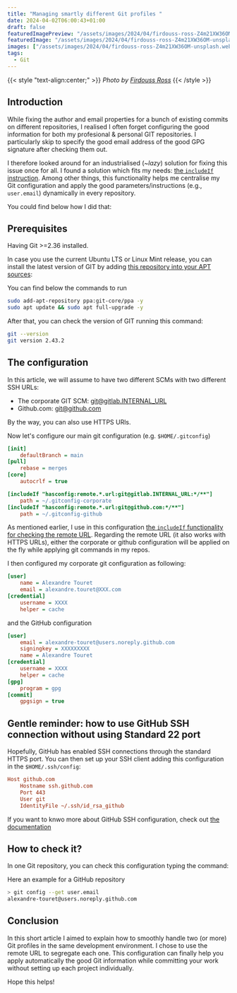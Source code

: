 ```yaml
---
title: "Managing smartly different Git profiles "
date: 2024-04-02T06:00:43+01:00
draft: false
featuredImagePreview: "/assets/images/2024/04/firdouss-ross-Z4m21XW36OM-unsplash.webp"
featuredImage: "/assets/images/2024/04/firdouss-ross-Z4m21XW36OM-unsplash.webp"
images: ["/assets/images/2024/04/firdouss-ross-Z4m21XW36OM-unsplash.webp"]
tags:
  - Git
---
```

{{< style "text-align:center;" >}}
_Photo by [Firdouss Ross](https://unsplash.com/@firdoussross?utm_content=creditCopyText&utm_medium=referral&utm_source=unsplash)_
{{< /style >}}


## Introduction
While fixing the author and email properties for a bunch of existing commits on different repositories, I realised I often forget configuring the good information for both my profesional & personal GIT repositories.
I particularly skip to specify the good email address of the good GPG signature after checking them out.

I therefore looked around for an industrialised (_~lazy_) solution for fixing this issue once for all.
I found a solution which fits my needs: [the ``includeIf`` instruction](https://git-scm.com/docs/git-config#Documentation/git-config.txt-codehasconfigremoteurlcode).
Among other things, this functionality helps me centralise my Git configuration and apply the good parameters/instructions (e.g., ``user.email``) dynamically in every repository.

You could find below how I did that:

## Prerequisites

Having Git >=2.36 installed.

In case you use the current Ubuntu LTS or Linux Mint release, you can install the latest version of GIT by adding [this repository into your APT sources](https://launchpad.net/~git-core/+archive/ubuntu/ppa?ref=itsfoss.com):

You can find below the commands to run
```bash
sudo add-apt-repository ppa:git-core/ppa -y
sudo apt update && sudo apt full-upgrade -y
```

After that, you can check the version of GIT running this command:

```bash
git --version
git version 2.43.2
```

## The configuration
In this article, we will assume to have two different SCMs with two different SSH URLs:
* The corporate GIT SCM: git@gitlab.INTERNAL_URL
* Github.com: git@github.com

By the way, you can also use HTTPS URls.

Now let's configure our main git configuration (e.g. ``$HOME/.gitconfig``)

```ini
[init]
	defaultBranch = main
[pull]
	rebase = merges
[core]
	autocrlf = true

[includeIf "hasconfig:remote.*.url:git@gitlab.INTERNAL_URL:*/**"]
    path = ~/.gitconfig-corporate
[includeIf "hasconfig:remote.*.url:git@github.com:*/**"]
	path = ~/.gitconfig-github
```

As mentioned earlier, I use in this configuration [the ``includeIf`` functionality for checking the remote URL](https://git-scm.com/docs/git-config#Documentation/git-config.txt-codehasconfigremoteurlcode).
Regarding the remote URL (it also works with HTTPS URLs), either the corporate or github configuration will be applied on the fly while applying git commands in my repos.

I then configured my corporate git configuration as following:

```ini
[user]
	name = Alexandre Touret
	email = alexandre.touret@XXX.com
[credential]
	username = XXXX
	helper = cache
```

and the GitHub configuration

```ini
[user]
  	email = alexandre-touret@users.noreply.github.com
	signingkey = XXXXXXXXX
	name = Alexandre Touret
[credential]
	username = XXXX
	helper = cache
[gpg]
	program = gpg
[commit]
	gpgsign = true
```


## Gentle reminder: how to use GitHub SSH connection without using Standard 22 port
Hopefully, GitHub has enabled SSH connections through the standard HTTPS port. 
You can then set up your SSH client adding this configuration in the ``$HOME/.ssh/config``:

```ini
Host github.com
    Hostname ssh.github.com
    Port 443
    User git
    IdentityFile ~/.ssh/id_rsa_github

``` 

If you want to knwo more about GitHub SSH configuration, check out [the documentation](https://docs.github.com/fr/authentication/connecting-to-github-with-ssh)

## How to check it?

In one Git repository, you can check this configuration typing the command:

Here an example for a GitHub repository

```bash
> git config --get user.email
alexandre-touret@users.noreply.github.com
```

## Conclusion
In this short article I aimed to explain how to smoothly handle two (or more) Git profiles in the same development environment.
I chose to use the remote URL to segregate each one.
This configuration can finally help you apply automatically the good Git information while committing your work without setting up each project individually.

Hope this helps!
